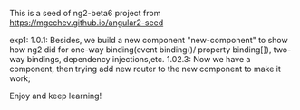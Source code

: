 This is a seed of ng2-beta6 project from  https://mgechev.github.io/angular2-seed

exp1:
1.0.1:
Besides, we build a new component "new-component" to show how ng2 did for
one-way binding(event binding()/ property binding[]), two-way bindings, dependency injections,etc.
1.02.3:
Now we have a component, then trying add new router to the new component to make it work;

Enjoy and keep learning!
